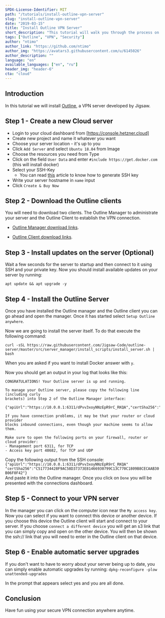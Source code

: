```yaml
---
SPDX-License-Identifier: MIT
path: "/tutorials/install-outline-vpn-server"
slug: "install-outline-vpn-server"
date: "2019-03-15"
title: "Install Outline VPN Server"
short_description: "This tutorial will walk you through the process on how to setup an Outline VPN Server."
tags: ["Outline", "VPN", "Security"]
author: "ntimo"
author_link: "https://github.com/ntimo"
author_img: "https://avatars3.githubusercontent.com/u/6145026"
author_description: ""
language: "en"
available_languages: ["en", "ru"]
header_img: "header-6"
cta: "cloud"
---
```


## Introduction

In this tutorial we will install [Outline](https://getoutline.org/), a VPN server developed by Jigsaw.

## Step 1 - Create a new Cloud server

* Login to your cloud dashboard from [https://console.hetzner.cloud]
* Create new project and name it whatever you want
* Choose your server location - it's up to you
* Click `Add Server` and select `Ubuntu 18.04` from Image
* Choose the resources you need from Type
* Click on the field `User Data` and enter `#include https://get.docker.com` (this will install docker)
* Select your SSH-Key
  * You can read [this](https://help.github.com/en/enterprise/2.16/user/articles/generating-a-new-ssh-key-and-adding-it-to-the-ssh-agent) article to know how to generate SSH key
* Write your server hostname in `name` input
* Click `Create & Buy Now`

## Step 2 - Download the Outline clients

You will need to download two clients. The Outline Manager to administrate your server and the Outline Client to establish the VPN connection.

* [Outline Manager download links](https://github.com/Jigsaw-Code/outline-releases?tab=readme-ov-file#outline-manager).

* [Outline Client download links](https://github.com/Jigsaw-Code/outline-releases?tab=readme-ov-file#outline-client). 

## Step 3 - Install updates on the server (Optional)

Wait a few seconds for the server to startup and then connect to it using SSH and your private key.
Now you should install available updates on your server by running:

`apt update && apt upgrade -y`

## Step 4 - Install the Outline Server

Once you have installed the Outline manager and the Outline client you can go ahead and open the manager. Once it has started select `Setup Outline anywhere`.

Now we are going to install the server itself. To do that execute the following command:

```shell
curl -sSL https://raw.githubusercontent.com/Jigsaw-Code/outline-server/master/src/server_manager/install_scripts/install_server.sh | bash
```

When you are asked if you want to install Docker answer with `y`.

Now you should get an output in your log that looks like this:

```
CONGRATULATIONS! Your Outline server is up and running.

To manage your Outline server, please copy the following line (including curly
brackets) into Step 2 of the Outline Manager interface:

{"apiUrl":"https://10.0.0.1:6311/dPvv3xoyNNzEpR9rC_RKQA","certSha256":"C517734428F9AC58D37373E81466930799C13C770C1809B8CECAAB30B06F0F42"}

If you have connection problems, it may be that your router or cloud provider
blocks inbound connections, even though your machine seems to allow them.

Make sure to open the following ports on your firewall, router or cloud provider:
- Management port 6311, for TCP
- Access key port 48682, for TCP and UDP
```

Copy the following output from the SSH console:
`{"apiUrl":"https://10.0.0.1:6311/dPvv3xoyNNzEpR9rC_RKQA" "certSha256":"C517734428F9AC58D37373E81466930799C13C770C1809B8CECAAB30B06F0F42"}`  
And paste it into the Outline manager. Once you click on `Done` you will be presented with the connections dashboard.

## Step 5 - Connect to your VPN server

In the manager you can click on the computer icon near the `My access key`. Now you can select if you want to connect this device or another device.
If you choose this device the Outline client will start and connect to your server.
If you choose `connect a different device` you will get an s3 link that you can simply copy and open on the other device. You will then be shown the ssh:// link that you will need to enter in the Outline client on that device.

## Step 6 -  Enable automatic server upgrades

If you don't want to have to worry about your server being up to date, you can simply enable automatic upgrades by running:
`dpkg-reconfigure -plow unattended-upgrades`  

In the prompt that appears select yes and you are all done.

## Conclusion

Have fun using your secure VPN connection anywhere anytime.
